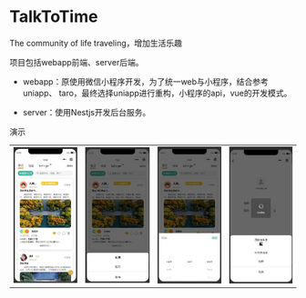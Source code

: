# TalkToTime

The community of life traveling，增加生活乐趣

项目包括webapp前端、server后端。

- webapp：原使用微信小程序开发，为了统一web与小程序，结合参考uniapp、 taro，最终选择uniapp进行重构，小程序的api，vue的开发模式。

- server：使用Nestjs开发后台服务。

演示

|                         |                                                              |                                                              |                                                              |
| :----------------------------------------------------------: |------------------------------------------------------------ | ------------------------------------------------------------ | ------------------------------------------------------------ |
| <img src="README.assets/image-20220801223722279.jpg" alt="image-20220801223722279" style="zoom: 33%;" /> | <img src="README.assets/image-20220801223811030.jpg" alt="image-20220801223811030" style="zoom: 33%;" /> | <img src="README.assets/image-20220801223903650.jpg" alt="image-20220801223903650" style="zoom:33%;" /> | <img src="README.assets/image-20220801223936510.jpg" alt="image-20220801223936510" style="zoom:33%;" /> |

​    
